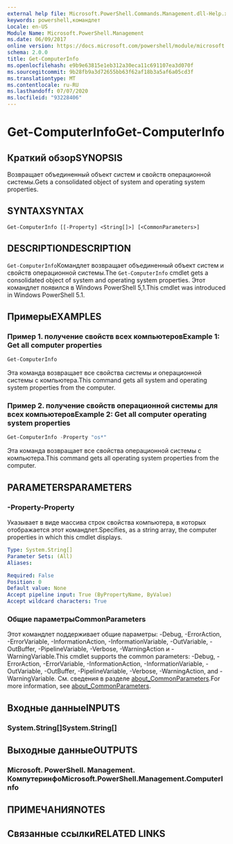 ```yaml
---
external help file: Microsoft.PowerShell.Commands.Management.dll-Help.xml
keywords: powershell,командлет
Locale: en-US
Module Name: Microsoft.PowerShell.Management
ms.date: 06/09/2017
online version: https://docs.microsoft.com/powershell/module/microsoft.powershell.management/get-computerinfo?view=powershell-5.1&WT.mc_id=ps-gethelp
schema: 2.0.0
title: Get-ComputerInfo
ms.openlocfilehash: e9b9e63815e1eb312a30eca11c691107ea3d070f
ms.sourcegitcommit: 9b28fb9a3d72655bb63f62af18b3a5af6a05cd3f
ms.translationtype: MT
ms.contentlocale: ru-RU
ms.lasthandoff: 07/07/2020
ms.locfileid: "93228406"
---
```

# <span data-ttu-id="ce84b-103">Get-ComputerInfo</span><span class="sxs-lookup"><span data-stu-id="ce84b-103">Get-ComputerInfo</span></span>

## <span data-ttu-id="ce84b-104">Краткий обзор</span><span class="sxs-lookup"><span data-stu-id="ce84b-104">SYNOPSIS</span></span>
<span data-ttu-id="ce84b-105">Возвращает объединенный объект систем и свойств операционной системы.</span><span class="sxs-lookup"><span data-stu-id="ce84b-105">Gets a consolidated object of system and operating system properties.</span></span>

## <span data-ttu-id="ce84b-106">SYNTAX</span><span class="sxs-lookup"><span data-stu-id="ce84b-106">SYNTAX</span></span>

```
Get-ComputerInfo [[-Property] <String[]>] [<CommonParameters>]
```

## <span data-ttu-id="ce84b-107">DESCRIPTION</span><span class="sxs-lookup"><span data-stu-id="ce84b-107">DESCRIPTION</span></span>

<span data-ttu-id="ce84b-108">`Get-ComputerInfo`Командлет возвращает объединенный объект систем и свойств операционной системы.</span><span class="sxs-lookup"><span data-stu-id="ce84b-108">The `Get-ComputerInfo` cmdlet gets a consolidated object of system and operating system properties.</span></span>
<span data-ttu-id="ce84b-109">Этот командлет появился в Windows PowerShell 5,1.</span><span class="sxs-lookup"><span data-stu-id="ce84b-109">This cmdlet was introduced in Windows PowerShell 5.1.</span></span>

## <span data-ttu-id="ce84b-110">Примеры</span><span class="sxs-lookup"><span data-stu-id="ce84b-110">EXAMPLES</span></span>

### <span data-ttu-id="ce84b-111">Пример 1. получение свойств всех компьютеров</span><span class="sxs-lookup"><span data-stu-id="ce84b-111">Example 1: Get all computer properties</span></span>

```powershell
Get-ComputerInfo
```

<span data-ttu-id="ce84b-112">Эта команда возвращает все свойства системы и операционной системы с компьютера.</span><span class="sxs-lookup"><span data-stu-id="ce84b-112">This command gets all system and operating system properties from the computer.</span></span>

### <span data-ttu-id="ce84b-113">Пример 2. получение свойств операционной системы для всех компьютеров</span><span class="sxs-lookup"><span data-stu-id="ce84b-113">Example 2: Get all computer operating system properties</span></span>

```powershell
Get-ComputerInfo -Property "os*"
```

<span data-ttu-id="ce84b-114">Эта команда возвращает все свойства операционной системы с компьютера.</span><span class="sxs-lookup"><span data-stu-id="ce84b-114">This command gets all operating system properties from the computer.</span></span>

## <span data-ttu-id="ce84b-115">PARAMETERS</span><span class="sxs-lookup"><span data-stu-id="ce84b-115">PARAMETERS</span></span>

### <span data-ttu-id="ce84b-116">-Property</span><span class="sxs-lookup"><span data-stu-id="ce84b-116">-Property</span></span>

<span data-ttu-id="ce84b-117">Указывает в виде массива строк свойства компьютера, в которых отображается этот командлет.</span><span class="sxs-lookup"><span data-stu-id="ce84b-117">Specifies, as a string array, the computer properties in which this cmdlet displays.</span></span>

```yaml
Type: System.String[]
Parameter Sets: (All)
Aliases:

Required: False
Position: 0
Default value: None
Accept pipeline input: True (ByPropertyName, ByValue)
Accept wildcard characters: True
```

### <span data-ttu-id="ce84b-118">Общие параметры</span><span class="sxs-lookup"><span data-stu-id="ce84b-118">CommonParameters</span></span>

<span data-ttu-id="ce84b-119">Этот командлет поддерживает общие параметры: -Debug, -ErrorAction, -ErrorVariable, -InformationAction, -InformationVariable, -OutVariable, -OutBuffer, -PipelineVariable, -Verbose, -WarningAction и -WarningVariable.</span><span class="sxs-lookup"><span data-stu-id="ce84b-119">This cmdlet supports the common parameters: -Debug, -ErrorAction, -ErrorVariable, -InformationAction, -InformationVariable, -OutVariable, -OutBuffer, -PipelineVariable, -Verbose, -WarningAction, and -WarningVariable.</span></span> <span data-ttu-id="ce84b-120">См. сведения в разделе [about_CommonParameters](../Microsoft.PowerShell.Core/About/about_CommonParameters.md).</span><span class="sxs-lookup"><span data-stu-id="ce84b-120">For more information, see [about_CommonParameters](../Microsoft.PowerShell.Core/About/about_CommonParameters.md).</span></span>

## <span data-ttu-id="ce84b-121">Входные данные</span><span class="sxs-lookup"><span data-stu-id="ce84b-121">INPUTS</span></span>

### <span data-ttu-id="ce84b-122">System.String[]</span><span class="sxs-lookup"><span data-stu-id="ce84b-122">System.String[]</span></span>

## <span data-ttu-id="ce84b-123">Выходные данные</span><span class="sxs-lookup"><span data-stu-id="ce84b-123">OUTPUTS</span></span>

### <span data-ttu-id="ce84b-124">Microsoft. PowerShell. Management. Компутеринфо</span><span class="sxs-lookup"><span data-stu-id="ce84b-124">Microsoft.PowerShell.Management.ComputerInfo</span></span>

## <span data-ttu-id="ce84b-125">ПРИМЕЧАНИЯ</span><span class="sxs-lookup"><span data-stu-id="ce84b-125">NOTES</span></span>

## <span data-ttu-id="ce84b-126">Связанные ссылки</span><span class="sxs-lookup"><span data-stu-id="ce84b-126">RELATED LINKS</span></span>
